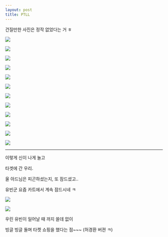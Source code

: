 ```yaml
---
layout: post
title: PTLL
---
```




건질만한 사진은 정작 없었다는 거 ㅎ


![](https://dl.dropboxusercontent.com/u/9792864/20150115_112146.jpg)


![](http://4.bp.blogspot.com/-Z-i0fcR5b4k/VMG2LbvRbkI/AAAAAAAAG6I/NtvkjAAzkfk/s1600/DSC02932.JPG)


![](http://1.bp.blogspot.com/-BLAeoJNdQfk/VMG2JikpnuI/AAAAAAAAG58/Lu395rYoyl0/s1600/DSC02934.JPG)


![](http://3.bp.blogspot.com/-JaerH4jnGFU/VMG4KLPgFVI/AAAAAAAAG6Y/a1Biu8yK0_Y/s1600/DSC02938.JPG)


![](http://2.bp.blogspot.com/-v3a3UR0ng3Q/VMG4JPEPrHI/AAAAAAAAG6Q/kf88qMlJr2Q/s1600/DSC02941.JPG)


![](http://2.bp.blogspot.com/-JcTxdwE5Uuo/VMG4MklQryI/AAAAAAAAG6s/q4opPLDYPyA/s1600/DSC02944.JPG)


![](http://1.bp.blogspot.com/-sdHtalcH8x4/VMG4TOckR6I/AAAAAAAAG68/OUNyCnM5y4w/s1600/DSC02946.JPG)


![](http://2.bp.blogspot.com/-KCVeJ3I1NiQ/VMG4V_AsCgI/AAAAAAAAG7I/ipjEwDNOVBM/s1600/DSC02948.JPG)


![](http://2.bp.blogspot.com/-hfv2auTuHM8/VMG4Zg0ilzI/AAAAAAAAG7c/-t3WlTuyMWw/s1600/DSC02950.JPG)


![](http://4.bp.blogspot.com/-7J3qIXAm8U0/VMG4dDHn45I/AAAAAAAAG7s/HkF2FEH4QPI/s1600/DSC02951.JPG)


![](http://1.bp.blogspot.com/-Np67K6QO6HE/VMG4bKBOw_I/AAAAAAAAG7k/p36LEiGCM3E/s1600/DSC02952.JPG)


![](http://1.bp.blogspot.com/-OXJvprB2lR4/VMG4f-NQRlI/AAAAAAAAG74/9ElOXWQGdms/s1600/DSC02954.JPG)


---

이렇게 신이 나게 놀고

타겟에 간 우리. 

울 아드님은 피곤하셨는지, 또 잠드셨고.. 

유빈군 요즘 카트에서 계속 잠드시네 ㅋ

![](https://dl.dropboxusercontent.com/u/9792864/20150115_133534.jpg)


![](https://dl.dropboxusercontent.com/u/9792864/20150115_133538.jpg)


우린 유빈이 일어날 때 까지 쓸데 없이 

빙글 빙글 돌며 타켓 쇼핑을 했다는 점~~~ (허경환 버젼 ㅋ)








